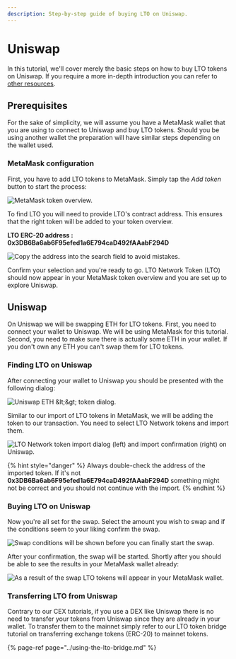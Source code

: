 ```yaml
---
description: Step-by-step guide of buying LTO on Uniswap.
---
```


# Uniswap

In this tutorial, we'll cover merely the basic steps on how to buy LTO tokens on Uniswap. If you require a more in-depth introduction you can refer to [other resources](https://academy.binance.com/en/articles/what-is-uniswap-and-how-does-it-work). 

## Prerequisites

For the sake of simplicity, we will assume you have a MetaMask wallet that you are using to connect to Uniswap and buy LTO tokens. Should you be using another wallet the preparation will have similar steps depending on the wallet used.

### MetaMask configuration

First, you have to add LTO tokens to MetaMask. Simply tap the _Add token_ button to start the process:

![MetaMask token overview.](../../../.gitbook/assets/screen-shot-2021-06-04-at-10.14.36.png)

To find LTO you will need to provide LTO's contract address. This ensures that the right token will be added to your token overview.

**LTO ERC-20 address : 0x3DB6Ba6ab6F95efed1a6E794caD492fAAabF294D**

![Copy the address into the search field to avoid mistakes.](../../../.gitbook/assets/screen-shot-2021-06-04-at-10.16.19.png)

Confirm your selection and you're ready to go. LTO Network Token \(LTO\) should now appear in your MetaMask token overview and you are set up to explore Uniswap. 

## Uniswap

On Uniswap we will be swapping ETH for LTO tokens. First, you need to connect your wallet to Uniswap. We will be using MetaMask for this tutorial. Second, you need to make sure there is actually some ETH in your wallet. If you don't own any ETH you can't swap them for LTO tokens. 

### Finding LTO on Uniswap

After connecting your wallet to Uniswap you should be presented with the following dialog:

![Uniswap ETH &amp;lt;&amp;gt; token dialog.](../../../.gitbook/assets/screen-shot-2021-06-04-at-10.39.06.png)

Similar to our import of LTO tokens in MetaMask, we will be adding the token to our transaction. You need to select LTO Network tokens and import them.

![LTO Network token import dialog \(left\) and import confirmation \(right\) on Uniswap.](../../../.gitbook/assets/uniswap_add_lto.jpg)

{% hint style="danger" %}
Always double-check the address of the imported token. If it's not **0x3DB6Ba6ab6F95efed1a6E794caD492fAAabF294D** something might not be correct and you should not continue with the import.
{% endhint %}

### Buying LTO on Uniswap

Now you're all set for the swap. Select the amount you wish to swap and if the conditions seem to your liking confirm the swap.

![Swap conditions will be shown before you can finally start the swap.](../../../.gitbook/assets/screen-shot-2021-06-04-at-10.59.06.png)

After your confirmation, the swap will be started. Shortly after you should be able to see the results in your MetaMask wallet already:

![As a result of the swap LTO tokens will appear in your MetaMask wallet.](../../../.gitbook/assets/screen-shot-2021-06-04-at-11.00.49.png)

### Transferring LTO from Uniswap

Contrary to our CEX tutorials, if you use a DEX like Uniswap there is no need to transfer your tokens from Uniswap since they are already in your wallet. To transfer them to the mainnet simply refer to our LTO token bridge tutorial on transferring exchange tokens \(ERC-20\) to mainnet tokens.

{% page-ref page="../using-the-lto-bridge.md" %}

